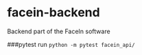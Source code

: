 # facein-backend
Backend part of the FaceIn software




###pytest run
`python -m pytest facein_api/`
